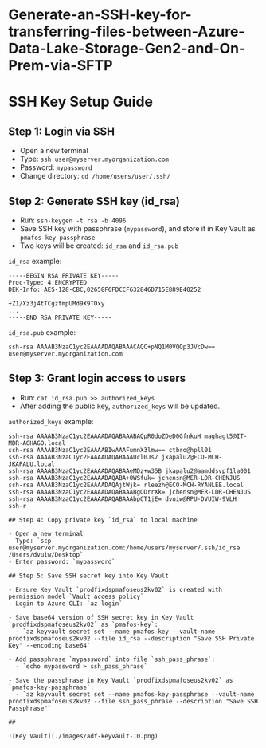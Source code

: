 # Generate-an-SSH-key-for-transferring-files-between-Azure-Data-Lake-Storage-Gen2-and-On-Prem-via-SFTP


# SSH Key Setup Guide

## Step 1: Login via SSH

- Open a new terminal
- Type: `ssh user@myserver.myorganization.com`
- Password: `mypassword`
- Change directory: `cd /home/users/user/.ssh/`


## Step 2: Generate SSH key (id_rsa)

- Run: `ssh-keygen -t rsa -b 4096`
- Save SSH key with passphrase (`mypassword`), and store it in Key Vault as `pmafos-key-passphrase`
- Two keys will be created: `id_rsa` and `id_rsa.pub`

`id_rsa` example:

```
-----BEGIN RSA PRIVATE KEY-----
Proc-Type: 4,ENCRYPTED
DEK-Info: AES-128-CBC,02658F6FDCCF632846D715E889E40252

+Z1/Xz3j4tTCgztmpUMd9X9TOxy
...
-----END RSA PRIVATE KEY-----
```


`id_rsa.pub` example:

```
ssh-rsa AAAAB3NzaC1yc2EAAAADAQABAAACAQC+pNQ1M0VQQp3JVcDw== user@myserver.myorganization.com
```

## Step 3: Grant login access to users

- Run: `cat id_rsa.pub >> authorized_keys`
- After adding the public key, `authorized_keys` will be updated.

`authorized_keys` example:
```
ssh-rsa AAAAB3NzaC1yc2EAAAADAQABAAABAQpR0doZDeD0GfnkuH maghagt5@IT-MDR-AGHAGO.local
ssh-rsa AAAAB3NzaC1yc2EAAAABIwAAAFumnX3lmw== ctbro@hpll01
ssh-rsa AAAAB3NzaC1yc2EAAAADAQABAAAUcl0Js7 jkapalu2@ECO-MCH-JKAPALU.local
ssh-rsa AAAAB3NzaC1yc2EAAAADAQABAAeMDz+w35B jkapalu2@aamddsvpf1la001
ssh-rsa AAAAB3NzaC1yc2EAAAADAQABA+0WSfuk= jchensn@MER-LDR-CHENJUS
ssh-rsa AAAAB3NzaC1yc2EAAAADAQAjtWjk= rleezh@ECO-MCH-RYANLEE.local
ssh-rsa AAAAB3NzaC1yc2EAAAADAQABAAABgQDrrXk= jchensn@MER-LDR-CHENJUS
ssh-rsa AAAAB3NzaC1yc2EAAAADAQABAAAbpCT1jE= dvuiw@RPU-DVUIW-9VLH
ssh-r

## Step 4: Copy private key `id_rsa` to local machine

- Open a new terminal
- Type: `scp user@myserver.myorganization.com:/home/users/myserver/.ssh/id_rsa /Users/dvuiw/Desktop`
- Enter password: `mypassword`

## Step 5: Save SSH secret key into Key Vault

- Ensure Key Vault `prodfixdspmafoseus2kv02` is created with permission model `Vault access policy`
- Login to Azure CLI: `az login`

- Save base64 version of SSH secret key in Key Vault `prodfixdspmafoseus2kv02` as `pmafos-key`:
  - `az keyvault secret set --name pmafos-key --vault-name prodfixdspmafoseus2kv02 --file id_rsa --description "Save SSH Private Key" --encoding base64`

- Add passphrase `mypassword` into file `ssh_pass_phrase`:
  - `echo mypassword > ssh_pass_phrase`

- Save the passphrase in Key Vault `prodfixdspmafoseus2kv02` as `pmafos-key-passphrase`:
  - `az keyvault secret set --name pmafos-key-passphrase --vault-name prodfixdspmafoseus2kv02 --file ssh_pass_phrase --description "Save SSH Passphrase"`

##

![Key Vault](./images/adf-keyvault-10.png)
